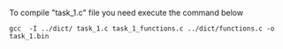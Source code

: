 To compile "task_1.c" file you need execute the command below


```
gcc  -I ../dict/ task_1.c task_1_functions.c ../dict/functions.c -o task_1.bin
```